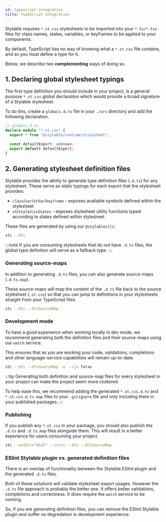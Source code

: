 ```yaml
---
id: typescript-integration
title: TypeScript Integration
---
```


Stylable requires `*.st.css` stylesheets to be imported into your `*.ts/*.tsx` files for class names, states, variables, or keyframes to be applied to your components.

By default, TypeScript has no way of knowing what a `*.st.css` file contains, and so you must define a type for it.

Below, we describe two **complementing** ways of doing so.

## 1. Declaring global stylesheet typings

The first type definition you should include in your project, is a general purpose `*.st.css` global declaration which would provide a broad signature of a Stylable stylesheet.

To do this, create a `globals.d.ts` file in your `./src` directory and add the following declaration.

```ts
// globals.d.ts
declare module "*.st.css" {
  export * from "@stylable/runtime/stylesheet";

  const defaultExport: unknown;
  export default defaultExport;
}
```

## 2. Generating stylesheet definition files

Stylable provides the ability to generate type definition files (`.d.ts`) for any stylesheet. These serve as static typings for each export that the stylesheet provides:

- `class`/`var`/`stVar`/`keyframe` - exposes available symbols defined within the stylesheet
- `st`/`style`/`cssStates` - exposes stylesheet utility functions typed according to states defined within stylesheet

These files are generated by using our `@stylable/cli`:

```sh
stc --dts
```

:::note
If you are consuming stylesheets that do not have `.d.ts` files, the global type definition will serve as a fallback type.
:::

### Generating source-maps

In addition to generating `.d.ts` files, you can also generate source-maps (`.d.ts.map`).

These source-maps will map the content of the `.d.ts` file back to the source stylesheet (`.st.css`) so that you can jump to definitions in your stylesheets straight from your TypeScript files.

```sh
stc --dts --dtsSourceMap
```

### Development mode

To have a good experience when working locally in dev mode, we recommend generating both the definition files and their source-maps using our `watch` service.

This ensures that as you are working your code, validations, completions and other language-service capabilities will remain up-to-date.

```sh
stc --dts --dtsSourceMap -w --cjs false
```

:::tip
Generating both definition and source-map files for every stylesheet in your project can make the project seem more cluttered.

To help ease this, we recommend adding the generated `*.st.css.d.ts` and `*.st.css.d.ts.map` files to your `.gitignore` file and only including them in your published packages.
:::

### Publishing

If you publish any `*.st.css` in your package, you should also publish the `.d.ts` and `.d.ts.map` files alongside them. This will result in a better experience for users consuming your project.

```sh
stc --outDir="dist" --stcss --dts --dtsSourceMap
```

### ESlint Stylable plugin vs. generated definition files

There is an overlap of functionality between the Stylable ESlint plugin and the generated `.d.ts` files.

Both of these solutions will validate stylesheet export usages. However the `.d.ts` file approach is probably the better one. It offers better validations, completions and correctness. It does require the `watch` service to be running.

So, if you are generating definition files, you can remove the ESlint Stylable plugin and suffer no degredation in development experience.
